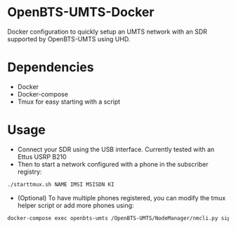 # OpenBTS-UMTS-Docker
Docker configuration to quickly setup an UMTS network with an SDR supported by OpenBTS-UMTS using UHD.

# Dependencies

- Docker
- Docker-compose
- Tmux for easy starting with a script

# Usage

- Connect your SDR using the USB interface. Currently tested with an Ettus USRP B210
- Then to start a network configured with a phone in the subscriber registry:
```bash
./starttmux.sh NAME IMSI MSISDN KI
```
- (Optional) To have multiple phones registered, you can modify the tmux helper script or add more phones using:
```bash
docker-compose exec openbts-umts /OpenBTS-UMTS/NodeManager/nmcli.py sipauthserve subscribers create NAME IMSI MSISDN KI
```
